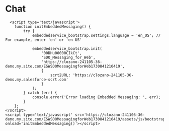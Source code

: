 <html>
	<head>
		<meta name="viewport" content="width=device-width, initial-scale=1, minimum-scale=1">		
	</head>
	<body>
		<h1>Chat</h1>
	</body>

    
	  <script type='text/javascript'>
		function initEmbeddedMessaging() {
			try {
				embeddedservice_bootstrap.settings.language = 'en_US'; // For example, enter 'en' or 'en-US'
	
				embeddedservice_bootstrap.init(
					'00DHu00000CIkCt',
					'SDO_Messaging_for_Web',
					'https://clozano-241105-36-demo.my.site.com/ESWSDOMessagingforWeb1730841210419',
					{
						scrt2URL: 'https://clozano-241105-36-demo.my.salesforce-scrt.com'
					}
				);
			} catch (err) {
				console.error('Error loading Embedded Messaging: ', err);
			}
		};
	</script>
	<script type='text/javascript' src='https://clozano-241105-36-demo.my.site.com/ESWSDOMessagingforWeb1730841210419/assets/js/bootstrap.min.js' onload='initEmbeddedMessaging()'></script>
</html>

